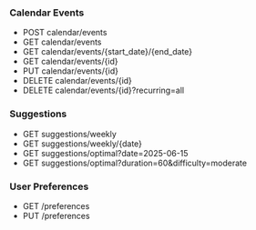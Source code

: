 ### Calendar Events
- POST calendar/events
- GET calendar/events
- GET calendar/events/{start_date}/{end_date}
- GET calendar/events/{id}
- PUT calendar/events/{id}
- DELETE calendar/events/{id}
- DELETE calendar/events/{id}?recurring=all

### Suggestions
- GET suggestions/weekly
- GET suggestions/weekly/{date}
- GET suggestions/optimal?date=2025-06-15
- GET suggestions/optimal?duration=60&difficulty=moderate

### User Preferences
- GET /preferences
- PUT /preferences
